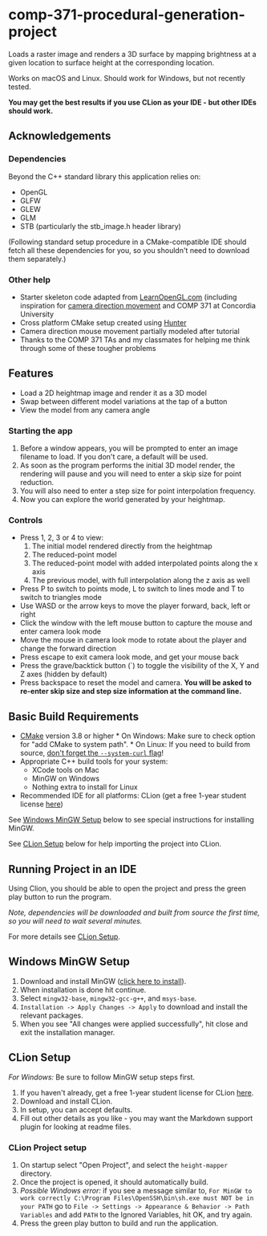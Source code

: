 # comp-371-procedural-generation-project

Loads a raster image and renders a 3D surface by mapping brightness at a given location to surface height at the corresponding location.

Works on macOS and Linux. Should work for Windows, but not recently tested.

**You may get the best results if you use CLion as your IDE - but other IDEs should work.**

## Acknowledgements

### Dependencies

Beyond the C++ standard library this application relies on:
* OpenGL
* GLFW
* GLEW
* GLM
* STB (particularly the stb_image.h header library)

(Following standard setup procedure in a CMake-compatible IDE should fetch all these dependencies for you, so you shouldn't need to download them separately.)

### Other help

* Starter skeleton code adapted from [LearnOpenGL.com](https://learnopengl.com/) (including inspiration for [camera direction movement](https://learnopengl.com/#!Getting-started/Camera) and COMP 371 at Concordia University
* Cross platform CMake setup created using [Hunter](https://github.com/ruslo/hunter)
* Camera direction mouse movement partially modeled after tutorial
* Thanks to the COMP 371 TAs and my classmates for helping me think through some of these tougher problems

## Features

* Load a 2D heightmap image and render it as a 3D model
* Swap between different model variations at the tap of a button
* View the model from any camera angle

### Starting the app

1. Before a window appears, you will be prompted to enter an image filename to load. If you don't care, a default will be used.
2. As soon as the program performs the initial 3D model render, the rendering will pause and you will need to enter a skip size for point reduction.
3. You will also need to enter a step size for point interpolation frequency.
4. Now you can explore the world generated by your heightmap.

### Controls

* Press 1, 2, 3 or 4 to view:
    1. The initial model rendered directly from the heightmap
    2. The reduced-point model
    3. The reduced-point model with added interpolated points along the x axis
    4. The previous model, with full interpolation along the z axis as well
* Press P to switch to points mode, L to switch to lines mode and T to switch to triangles mode
* Use WASD or the arrow keys to move the player forward, back, left or right
* Click the window with the left mouse button to capture the mouse and enter camera look mode
* Move the mouse in camera look mode to rotate about the player and change the forward direction
* Press escape to exit camera look mode, and get your mouse back
* Press the grave/backtick button (`) to toggle the visibility of the X, Y and Z axes (hidden by default)
* Press backspace to reset the model and camera. **You will be asked to re-enter skip size and step size information at the command line.**

## Basic Build Requirements

* [CMake](https://cmake.org) version 3.8 or higher
      * On Windows: Make sure to check option for "add CMake to system path".
      * On Linux: If you need to build from source, [don't forget the `--system-curl` flag](https://github.com/ruslo/hunter/issues/328#issuecomment-198672048)!
* Appropriate C++ build tools for your system:
    * XCode tools on Mac
    * MinGW on Windows
    * Nothing extra to install for Linux
* Recommended IDE for all platforms: CLion (get a free 1-year student license [here](https://www.jetbrains.com/shop/eform/students))

See [Windows MinGW Setup](#markdown-header-windows-mingw-setup) below to see special instructions for installing MinGW.

See [CLion Setup](#markdown-header-clion-setup) below for help importing the project into CLion.

## Running Project in an IDE

Using Clion, you should be able to open the project and press the green play button to run the program.

*Note, dependencies will be downloaded and built from source the first time, so you will need to wait several minutes.*

For more details see [CLion Setup](#markdown-header-clion-project-setup).

## Windows MinGW Setup

1. Download and install MinGW ([click here to install](http://www.mingw.org/download/installer?)).
2. When installation is done hit continue.
3. Select `mingw32-base`, `mingw32-gcc-g++`, and `msys-base`.
4. `Installation -> Apply Changes -> Apply` to download and install the relevant packages.
5. When you see "All changes were applied successfully", hit close and exit the installation manager.

## CLion Setup

*For Windows:* Be sure to follow MinGW setup steps first.

1. If you haven't already, get a free 1-year student license for CLion [here](https://www.jetbrains.com/shop/eform/students).
2. Download and install CLion.
3. In setup, you can accept defaults.
4. Fill out other details as you like - you may want the Markdown support plugin for looking at readme files.

### CLion Project setup
1. On startup select "Open Project", and select the `height-mapper` directory.
2. Once the project is opened, it should automatically build.
4. *Possible Windows error:* if you see a message similar to, `For MinGW to work correctly C:\Program Files\OpenSSH\bin\sh.exe must NOT be in your PATH` go to `File -> Settings -> Appearance & Behavior -> Path Variables` and add `PATH` to the Ignored Variables, hit OK, and try again.
5. Press the green play button to build and run the application.
